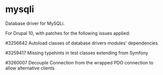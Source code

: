 # mysqli
Database driver for MySQLi.

For Drupal 10, with patches for the following issues applied:

 #3256642 Autoload classes of database drivers modules' dependencies

 #3259417 Missing typehints in test classes extending from Symfony

 #3260007 Decouple Connection from the wrapped PDO connection to allow alternative clients
